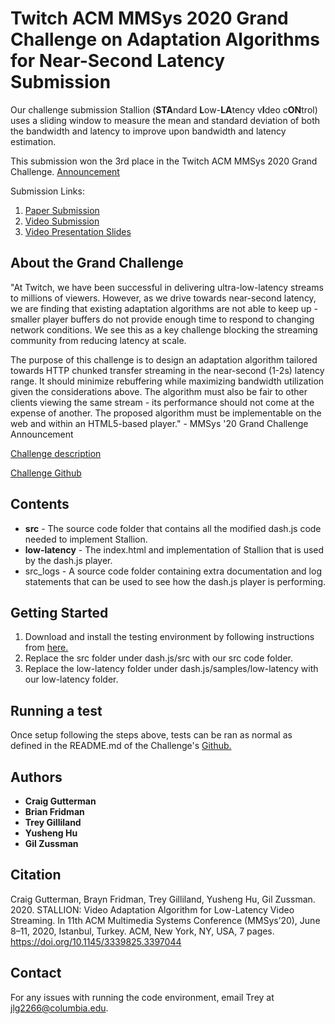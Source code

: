 # Twitch ACM MMSys 2020 Grand Challenge on Adaptation Algorithms for Near-Second Latency Submission

Our challenge submission Stallion (**STA**ndard **L**ow-**LA**tency v**I**deo c**ON**trol) uses
a sliding window to measure the mean and standard deviation of
both the bandwidth and latency to improve upon bandwidth and latency estimation.

This submission won the 3rd place in the Twitch ACM MMSys 2020 Grand Challenge. [Announcement](https://twitter.com/acmmmsys/status/1271097399658917889)

Submission Links:
1. [Paper Submission](https://wimnet.ee.columbia.edu/wp-content/uploads/2020/06/stallion.pdf)
2. [Video Submission](https://www.youtube.com/watch?v=IKVdZxZanp4)
3. [Video Presentation Slides](https://wimnet.ee.columbia.edu/wp-content/uploads/2020/06/Stallion_twitch_challenge.pdf)

## About the Grand Challenge

"At Twitch, we have been successful in delivering ultra-low-latency streams to millions of viewers. However, as we drive towards near-second latency, we are finding that existing adaptation algorithms are not able to keep up - smaller player buffers do not provide enough time to respond to changing network conditions. We see this as a key challenge blocking the streaming community from reducing latency at scale. 

The purpose of this challenge is to design an adaptation algorithm tailored towards HTTP chunked transfer streaming in the near-second (1-2s) latency range. It should minimize rebuffering while maximizing bandwidth utilization given the considerations above. The algorithm must also be fair to other clients viewing the same stream - its performance should not come at the expense of another. The proposed algorithm must be implementable on the web and within an HTML5-based player." - MMSys '20 Grand Challenge Announcement

[Challenge description](https://2020.acmmmsys.org/lll_challenge.php)

[Challenge Github](https://github.com/twitchtv/acm-mmsys-2020-grand-challenge)

## Contents
* **src** - The source code folder that contains all the modified dash.js code needed to implement Stallion.
* **low-latency** - The index.html and implementation of Stallion that is used by the dash.js player.
* src_logs - A source code folder containing extra documentation and log statements that can be used to see how the dash.js player is performing.

## Getting Started
1. Download and install the testing environment by following instructions from [here.](https://github.com/twitchtv/acm-mmsys-2020-grand-challenge)
2. Replace the src folder under dash.js/src with our src code folder.
3. Replace the low-latency folder under dash.js/samples/low-latency with our low-latency folder.

## Running a test

Once setup following the steps above, tests can be ran as normal as defined in the README.md of the Challenge's [Github.](https://github.com/twitchtv/acm-mmsys-2020-grand-challenge)

## Authors

* **Craig Gutterman**
* **Brian Fridman**
* **Trey Gilliland**
* **Yusheng Hu**
* **Gil Zussman**

## Citation

Craig Gutterman, Brayn Fridman, Trey Gilliland, Yusheng Hu, Gil Zussman. 2020. STALLION: Video Adaptation Algorithm for Low-Latency Video Streaming. In 11th ACM Multimedia Systems Conference (MMSys’20), June 8–11, 2020, Istanbul, Turkey. ACM, New York, NY, USA, 7 pages. https://doi.org/10.1145/3339825.3397044

## Contact

For any issues with running the code environment, email Trey at jlg2266@columbia.edu.
